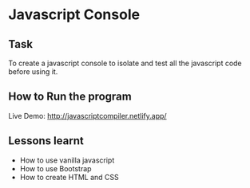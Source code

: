 # Javascript Console

## Task
To create a javascript console to isolate and test all the javascript code before using it.

## How to Run the program
Live Demo: http://javascriptcompiler.netlify.app/

## Lessons learnt
- How to use vanilla javascript
- How to use Bootstrap
- How to create HTML and CSS
